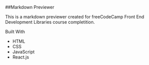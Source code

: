 ##Markdown Previewer

This is a markdown previewer created for freeCodeCamp Front End Development Libraries course completition.

Built With
- HTML
- CSS
- JavaScript
- React.js